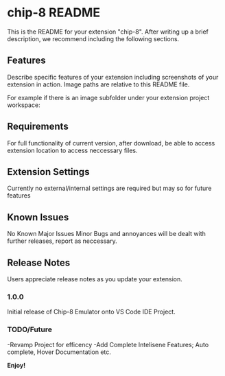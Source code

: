 # chip-8 README

This is the README for your extension "chip-8". After writing up a brief description, we recommend including the following sections.

## Features

Describe specific features of your extension including screenshots of your extension in action. Image paths are relative to this README file.

For example if there is an image subfolder under your extension project workspace:


## Requirements

For full functionality of current version, after download, be able to access extension location to access neccessary files.

## Extension Settings

Currently no external/internal settings are required but may so for future features

## Known Issues

No Known Major Issues 
Minor Bugs and annoyances will be dealt with further releases, report as neccessary. 

## Release Notes

Users appreciate release notes as you update your extension.

### 1.0.0

Initial release of Chip-8 Emulator onto VS Code IDE Project.

### TODO/Future

-Revamp Project for efficency
-Add Complete Intelisene Features; Auto complete, Hover Documentation etc. 


**Enjoy!**
